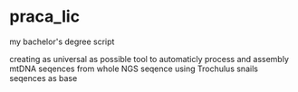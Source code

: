 # praca_lic
my bachelor's degree script

creating as universal as possible tool to automaticly process and assembly mtDNA seqences from whole NGS seqence using Trochulus snails seqences as base
